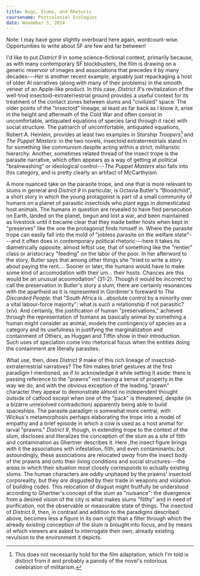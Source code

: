 ```yaml
---
title: Bugs, Slums, and Rhetoric
coursename: Postcolonial Ecologies
date: November 5, 2014
---
```


Note: I may have gone slightly overboard here again, wordcount-wise. Opportunities to write about SF are few and far between!

I'd like to put *District 9* in some science-fictional context, primarily because, as with many contemporary SF blockbusters, the film is drawing on a generic reservoir of images and associations that precedes it by many decades---*Her* is another recent example, arguably just repackaging a host of older AI narratives (along with many of their problems) in the smooth veneer of an Apple-like product. In this case, *District 9*'s revitalization of the well-trod insectoid-extraterrestrial ground provides a useful context for its treatment of the contact zones between slums and "civilized" space. The older points of the "insectoid" lineage, at least as far back as I know it, arise in the height and aftermath of the Cold War and often consist in uncomfortable, antiquated equations of species (and through it race) with social structure. The patriarch of uncomfortable, antiquated equations, Robert A. Heinlein, provides at least two examples in *Starship Troopers*[^1] and *The Puppet Masters*: in the two novels, insectoid extraterrestrials stand in for something like communism despite acting within a strict, militaristic hierarchy. Another, sometimes related thread of the insect trope is the parasite narrative, which often appears as a way of getting at political "brainwashing" or ideological control---*The Puppet Masters* also falls into this category, and is pretty clearly an artifact of McCarthyism. 

A more nuanced take on the parasite trope, and one that is more relevant to slums in general and *District 9* in particular, is Octavia Butler's "Bloodchild", a short story in which the young protagonist is part of a small community of humans on a planet of parasitic insectoids who plant eggs in domesticated host animals. The humans in question are revealed to have fled persecution on Earth, landed on the planet, begun and lost a war, and been maintained as livestock until it became clear that they made better hosts when kept in "preserves" like the one the protagonist finds himself in. Where the parasite trope can easily fall into the mold of "jobless parasite on the welfare state"---and it often does in contemporary political rhetoric---here it takes its diametrically opposite, almost leftist use, that of something like the "rentier" class or aristocracy "feeding" on the labor of the poor. In her afterword to the story, Butler says that among other things she "tried to write a story about paying the rent…. Sooner or later, the humans would have to make some kind of accomodation with their um... their hosts. Chances are this would be an unusual acoomodation" (31-2). Though it would be incorrect to call the preservation in Butler's story a slum, there are certainly resonances with the apartheid as it is represented in Gordimer's foreward to *The Discarded People*: that "South Africa is…absolute control by a minority over a vital labour-force majority"; what is such a relationship if not parasitic? (xiv). And certainly, the justification of human "preservations," achieved through the representation of humans as basically animal *by* something a human might consider as animal, models the contingency of species as a category and its usefulness in justifying the marginalization and containment of Others, as Huggan and Tiffin show in their introduction. Such uses of speciation come into rhetorical focus when the entities doing the containment are literally parasites.

What use, then, does *District 9* make of this rich lineage of insectoid-extraterrestrial narratives? The film makes brief gestures at the first paradigm I mentioned, as if to acknowledge it while setting it aside: there is passing reference to the "prawns" not having a sense of property in the way we do, and with the obvious exception of the leading "prawn" character they appear to demonstrate almost no independent thought outside of catfood except when one of the "pack" is threatened, despite (in a bizarre unresolved contradiction) apparently being able to build spaceships. The parasite paradigm is somewhat more central, with Wickus's metamorphosis perhaps elaborating the trope into a model of empathy and a brief episode in which a cow is used as a host animal for larval "prawns." *District 9*, though, in extending trope to the context of the slum, discloses and literalizes the conception of the slum as a site of filth and contamination as Ghertner describes it. Here ,the insect figure brings with it the associations with infestation, filth, and even contaminants; but astoundingly, these associations are relocated *away* from the insect body of the prawns and onto their living conditions and social structures---the areas in which their situation most closely corresponds to actually existing slums. The human characters are oddly unphased by the prawns' insectoid corporeality, but they *are* disgusted by their trade in weapons and violation of building codes. This relocation of disgust might fruitfully be understood according to Ghertner's concept of the slum as "nuisance": the divergence from a desired vision of the city is what makes slums "filthy" and in need of purification, not the observable or measurable state of things. The insectoid of *District 9*, then, in contrast and addition to the paradigms described above, becomes less a figure in its own right than a filter through which the already existing conception of the slum is brought into focus, and by means of which viewers are asked to interrogate their own, already existing revulsion to the environment it depicts. 
 
[^1]: This does not necessarily hold for the film adaptation, which I'm told is distinct from it and probably a parody of the novel's notorious celebration of militarism.